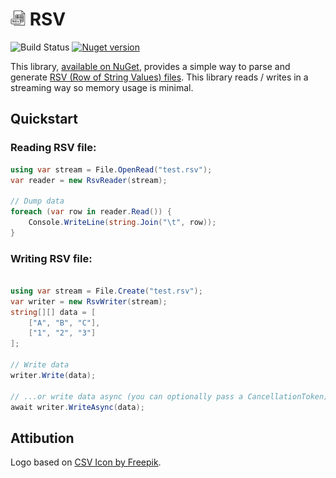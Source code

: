 # ![logo](https://raw.githubusercontent.com/RobThree/RSV/main/logo_24x24.png) RSV

![Build Status](https://img.shields.io/github/actions/workflow/status/RobThree/RSV/test.yml?branch=main&style=flat-square) [![Nuget version](https://img.shields.io/nuget/v/RSV.svg?style=flat-square)](https://www.nuget.org/packages/RSV/)


This library, [available on NuGet](https://www.nuget.org/packages/RSV), provides a simple way to parse and generate [RSV (Row of String Values) files](https://github.com/Stenway/RSV-Specification). This library reads / writes in a streaming way so memory usage is minimal.

## Quickstart

### Reading RSV file:

```c#
using var stream = File.OpenRead("test.rsv");
var reader = new RsvReader(stream);

// Dump data
foreach (var row in reader.Read()) {
	Console.WriteLine(string.Join("\t", row));
}
```

### Writing RSV file:

```c#

using var stream = File.Create("test.rsv");
var writer = new RsvWriter(stream);
string[][] data = [
    ["A", "B", "C"],
    ["1", "2", "3"]
];

// Write data
writer.Write(data);

// ...or write data async (you can optionally pass a CancellationToken):
await writer.WriteAsync(data);
```

## Attibution

Logo based on [CSV Icon by Freepik](https://www.freepik.com/icon/csv_6133923).